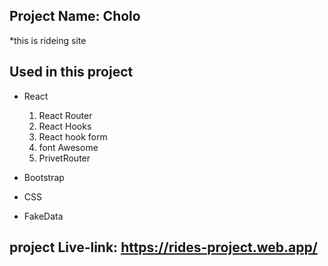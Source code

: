 ## Project Name: Cholo

*this is rideing site

## Used in this project
* React
    1) React Router
    2) React Hooks
	3) React hook form
	4) font Awesome
    5) PrivetRouter
	
* Bootstrap
* CSS
* FakeData

## project Live-link: https://rides-project.web.app/
